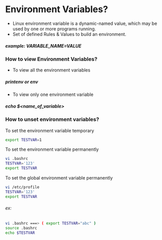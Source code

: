 # Environment Variables?

* Linux environment variable is a dynamic-named value, which may be used by one or more programs running.
* Set of defined Rules & Values to build an environment.
##### example: VARIABLE_NAME=VALUE

### How to view Environment Variables?
* To view all the environment variables 
##### printenv or env
* To view only one environment variable
##### echo $<name_of_variable>

### How to unset environment variables?

To set the environment variable temporary
```bash
export TESTVAR=1
```
To set the environment variable permanently 
```bash
vi .bashrc
TESTVAR='123'
export TESTVAR  
```
To set the global environment variable  permanently 
```bash
vi /etc/profile 
TESTVAR='123'
export TESTVAR
```
###### ex:
```bash
vi .bashrc ===> ( export TESTVAR="abc" )
source .bashrc
echo $TESTVAR
```
